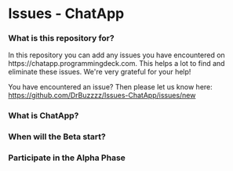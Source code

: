 # Issues - ChatApp

<h3>What is this repository for?</h3>
In this repository you can add any issues you have encountered on https://chatapp.programmingdeck.com. This helps a lot to find and eliminate these issues. We're very grateful for your help!

You have encountered an issue? Then please let us know here: https://github.com/DrBuzzzz/Issues-ChatApp/issues/new

<h3>What is ChatApp?</h3>


<h3>When will the Beta start?</h3>


<h3>Participate in the Alpha Phase</h3>
